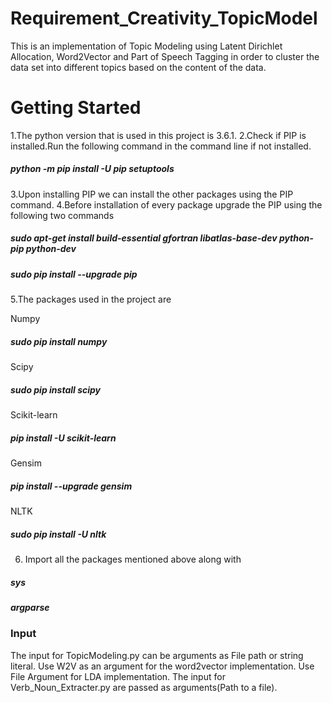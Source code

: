 # Requirement_Creativity_TopicModel
This is an implementation of Topic Modeling using Latent Dirichlet Allocation, Word2Vector and Part of Speech Tagging
in order to cluster the data set into different topics based on the content of the data.

# Getting Started
1.The python version that is used in this project is 3.6.1.
2.Check if PIP is installed.Run the following command in the command line if not installed.
  
##### python -m pip install -U pip setuptools

3.Upon installing PIP we can install the other packages using the PIP command.
4.Before installation of every package upgrade the PIP using the following two commands

##### sudo apt-get install build-essential gfortran libatlas-base-dev python-pip python-dev
##### sudo pip install --upgrade pip

5.The packages used in the project are
  
  Numpy
  ##### sudo pip install numpy

  Scipy
  ##### sudo pip install scipy

  Scikit-learn
  ##### pip install -U scikit-learn

  Gensim
  ##### pip install --upgrade gensim

  NLTK
  ##### sudo pip install -U nltk

6. Import all the packages mentioned above along with 
##### sys  
##### argparse

### Input
The input for TopicModeling.py can be arguments as File path or string literal.
Use W2V as an argument for the word2vector implementation.
Use File Argument for LDA implementation.
The input for Verb_Noun_Extracter.py are passed as arguments(Path to a file).


